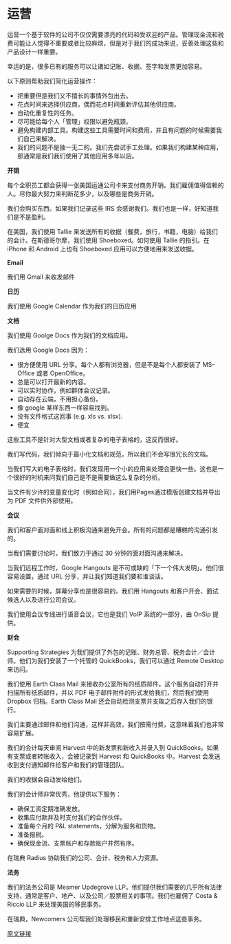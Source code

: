 # 运营

运营一个基于软件的公司不仅仅需要漂亮的代码和受欢迎的产品。管理现金流和税费可能让人觉得不重要或者比较麻烦，但是对于我们的成功来说，妥善处理这些和产品设计一样重要。

幸运的是，很多已有的服务可以让诸如记账、收据、签字和发票更加容易。

以下原则帮助我们简化运营操作：

- 把重要但是我们又不擅长的事情外包出去。
- 花点时间来选择供应商，偶而花点时间重新评估其他供应商。
- 自动化重复性的任务。
- 尽可能给每个人「管理」权限以避免瓶颈。
- 避免构建内部工具。构建这些工具需要时间和费用，并且有问题的时候需要我们自己来解决。
- 我们的问题不是独一无二的。我们先尝试手工处理。如果我们构建某种应用，那通常是我们我们使用了其他应用多年以后。

**开销**

每个全职员工都会获得一张美国运通公司卡来支付商务开销。我们雇佣值得信赖的人。尽你最大努力来判断花多少，以及哪些是商务开销。

我们会购买东西。如果我们记录这些 IRS 会感谢我们。我们也是一样，好知道我们是不是盈利。

在美国，我们使用 Tallie 来发送所有的收据（餐费，旅行，书籍，电脑）给我们的会计。在斯德哥尔摩，我们使用 Shoeboxed。如何使用 Tallie 的指引。在 iPhone 和 Android 上也有 Shoeboxed 应用可以方便地用来发送收据。

**Email**

我们用 Gmail 来收发邮件

**日历**

我们使用 Google Calendar 作为我们的日历应用

**文档**

我们使用 Goolge Docs 作为我们的文档应用。

我们选用 Google Docs 因为：

- 很方便使用 URL 分享。每个人都有浏览器，但是不是每个人都安装了 MS-Office 或者 OpenOffice。
- 总是可以打开最新的内容。
- 可以实时协作，例如群体会议记录。
- 自动存在云端，不用担心备份。
- 像 google 某样东西一样容易找到。
- 没有文件格式这回事 (e.g. xls vs. xlsx).
- 便宜

这些工具不是针对大型文档或者复杂的电子表格的，这反而很好。

我们写代码，我们倾向于最小化文档和规范，所以我们不会写很冗长的文档。

当我们写大的电子表格时，我们发现用一个小的应用来处理会更快一些。这也是一个很好的时机来问我们自己是不是需要做这么复杂的分析。

当文件有少许的变量变化时（例如合同），我们用Pages通过模版创建文档并导出为 PDF 文件供外部使用。

**会议**

我们和客户面对面和线上积极沟通来避免开会。所有的问题都是糟糕的沟通引发的。

当我们需要讨论时，我们致力于通过 30 分钟的面对面沟通来解决。

当我们远程工作时，Google Hangouts 是不可或缺的「下一个伟大发明」。他们很容易设置，通过 URL 分享，并让我们知道我们要和谁谈话。

如果需要的时候，屏幕分享也是很容易的。我们用 Hangouts 和客户开会、面试候选人以及进行公司会议。

我们使用会议专线进行语音会议，它也是我们 VoIP 系统的一部分，由 OnSip 提供。

**财会**

Supporting Strategies 为我们提供了外包的记账、财务总管、税务会计／会计师。他们为我们安装了一个托管的 QuickBooks，我们可以通过 Remote Desktop 来访问。

我们使用 Earth Class Mail 来接收办公室所有的纸质邮件。这个服务自动打开并扫描所有纸质邮件，并以 PDF 电子邮件附件的形式发给我们，然后我们使用 Dropbox 归档。Earth Class Mail 还会自动检测支票并支取之后存入我们的银行。

我们主要通过邮件和他们沟通，这样非高效，我们按需付费，这意味着我们也非常容易扩展。

我们的会计每天审阅 Harvest 中的新发票和新收入并录入到 QuickBooks。如果有支票或者转账收入，会被记录到 Harvest 和 QuickBooks 中。Harvest 会发送收到支付通知邮件给客户和我们的管理团队。

我们的收据会自动发给他们。

我们的会计师非常优秀，他提供以下服务：

- 确保工资定期准确发放。
- 收集应付款并及时支付我们的合作伙伴。
- 准备每个月的 P&L statements，分解为服务和货物。
- 准备报税。
- 确保现金流、支票账户和存款账户井然有序。

在瑞典 Radius 协助我们的公司、会计、税务和人力资源。

**法务**

我们的法务公司是 Mesmer Updegrove LLP。他们提供我们需要的几乎所有法律支持，通常是客户、地产、以及公司／股票相关的事项。我们也雇佣了 Costa & Riccio LLP 来处理美国的移民事务。

在瑞典，Newcomers 公司帮我们处理移民和重新安排工作地点这些事务。

[原文链接](https://thoughtbot.com/playbook/our-company/operations)
